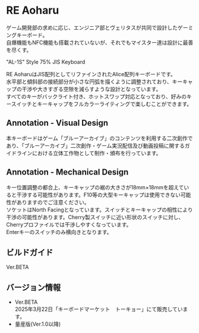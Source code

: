 # RE Aoharu
ゲーム開発部の求めに応じ、エンジニア部とヴェリタスが共同で設計したゲーミングキーボード。  
自爆機能もNFC機能も搭載されていないが、それでもマイスター達は設計に最善を尽くす。
  

"AL-1S" Style 75% JIS Keyboard  
  
RE AoharuはJIS配列としてリファインされたAlice配列キーボードです。  
水平部と傾斜部の接続部分が小さな円弧を描くように調整されており、キーキャップの干渉や大きすぎる空隙を減らすような設計となっています。  
すべてのキーがバックライト付き、ホットスワップ対応となっており、好みのキースイッチとキーキャップをフルカラーライティングで楽しむことができます。  

## Annotation - Visual Design
本キーボードはゲーム「ブルーアーカイブ」のコンテンツを利用する二次創作であり、「ブルーアーカイブ」二次創作・ゲーム実況配信及び動画投稿に関するガイドラインにおける立体工作物として制作・頒布を行っています。

## Annotation - Mechanical Design
キー位置調整の都合上、キーキャップの裾の大きさが18mm×18mmを超えていると干渉する可能性があります。F10等の大型キーキャップは使用できない可能性がありますのでご注意ください。  
ソケットはNorth Facingとなっています。スイッチとキーキャップの相性により干渉の可能性があります。Cherry製スイッチに近い形状のスイッチに対し、Cherryプロファイルでは干渉しやすくなっています。  
Enterキーのスイッチのみ横向きとなります。


## ビルドガイド
Ver.BETA

## バージョン情報
- Ver.BETA  
  2025年3月22日「キーボードマーケット　トーキョー」にて販売しています。
- 量産版(Ver.1.0以降)  
